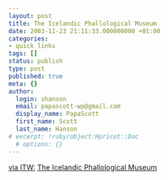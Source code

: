 ```yaml
---
layout: post
title: The Icelandic Phallological Museum
date: 2003-11-23 21:11:33.000000000 +01:00
categories:
- quick links
tags: []
status: publish
type: post
published: true
meta: {}
author:
  login: shanson
  email: papascott-wp@gmail.com
  display_name: PapaScott
  first_name: Scott
  last_name: Hanson
# excerpt: !ruby/object:Hpricot::Doc
  # options: {}
---
```

<p><a title="Industrial Technology & Witchcraft - das Weblog von TextLab" href="http://www.industrial-technology-and-witchcraft.de/index.php?id=P3838">via ITW:</a> <a title="A collection of over 150 penises and penile parts" href="http://www.phallus.is/">The Icelandic Phallological Museum</a></p>
